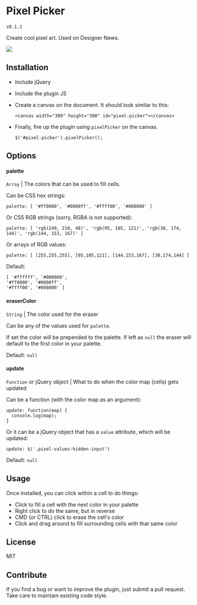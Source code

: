 # Pixel Picker

`v0.1.1`

Create cool pixel art. Used on Designer News.

![](https://dl.dropboxusercontent.com/s/yvsi1tuq86m9vww/GifPixelTree.gif)

## Installation

* Include jQuery
* Include the plugin JS
* Create a canvas on the document. It should look similar to this:

    ```
    <canvas width="300" height="300" id="pixel-picker"></canvas>
    ```
* Finally, fire up the plugin using `pixelPicker` on the canvas.

    ```
    $('#pixel-picker').pixelPicker();
    ```

## Options

#### palette

`Array` | The colors that can be used to fill cells.

Can be CSS hex strings:

```
palette: [ '#ff0000', '#0000ff', '#ffff00', '#008000' ]
```

Or CSS RGB strings (sorry, RGBA is not supported):

```
palette: [ 'rgb(249, 210, 48)', 'rgb(95, 105, 121)', 'rgb(38, 174, 144)', 'rgb(144, 153, 167)' ]
```

Or arrays of RGB values:

```
palette: [ [255,255,255], [95,105,121], [144,153,167], [38,174,144] ]
```

Default:

```
[ '#ffffff', '#000000',
'#ff0000', '#0000ff',
'#ffff00', '#008000' ]
```

#### eraserColor

`String` | The color used for the eraser

Can be any of the values used for `palette`.

If set the color will be prepended to the palette. If left as `null` the eraser will default to the first color in your palette.

Default: `null`

#### update

`Function` or jQuery object | What to do when the color map (cells) gets updated

Can be a function (with the color map as an argument):

```
update: function(map) {
  console.log(map);
}
```

Or it can be a jQuery object that has a `value` attribute, which will be updated:

```
update: $('.pixel-values-hidden-input')
```

Default: `null`

## Usage

Once installed, you can click within a cell to do things:

* Click to fill a cell with the next color in your palette
* Right click to do the same, but in reverse
* CMD (or CTRL) click to erase the cell's color
* Click and drag around to fill surrounding cells with that same color

## License

MIT

## Contribute

If you find a bug or want to improve the plugin, just submit a pull request. Take care to maintain existing code style.
